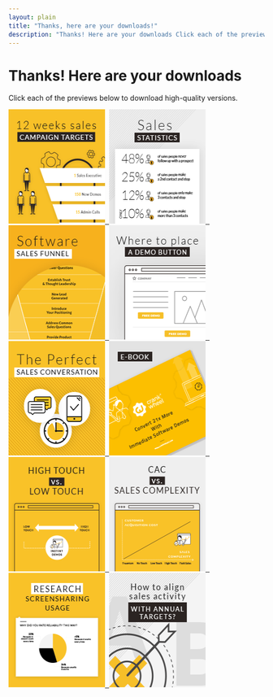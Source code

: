 ```yaml
---
layout: plain
title: "Thanks, here are your downloads!"
description: "Thanks! Here are your downloads Click each of the previews below to download high-quality versions."
---
```


# Thanks! Here are your downloads

Click each of the previews below to download high-quality versions.

<div>
	<a href="/static/images/pages/thanks-here-are-your-downloads/12-week-sales-campaign-crankwheel.jpg"><img class="alignnone size-full wp-image-453" src="/static/images/pages/sign-up-to-download/minature_201x225_12_weeks.png" alt="Campaign Targets" width="190" height="225" /> 
		<a href="/static/images/pages/thanks-here-are-your-downloads/software-sales-statistics-crankwheel.jpg"><img class="alignnone size-full wp-image-452" src="/static/images/pages/sign-up-to-download/minature_201x225_Sales-statistics.png" alt="Sales Statistics" width="190" height="225" />
		<a href="/static/images/pages/thanks-here-are-your-downloads/software-sales-funnel-crankwheel.pdf"> <img class="alignnone size-full wp-image-452" src="/static/images/pages/sign-up-to-download/minature_201x225_Software-Sales-Funnel.png" alt="Software Sales Funnel" width="190" height="225" />
		<a href="/static/images/pages/thanks-here-are-your-downloads/where-to-place-demo-buttons-crankwheel.jpg"> <img class="alignnone size-full wp-image-452" src="/static/images/pages/sign-up-to-download/minature_201x225_Where-to-place.png" alt="Where to place Instant Demo Buttons" width="190" height="225" />
		<a href="/static/images/pages/thanks-here-are-your-downloads/perfect-sales-conversation-crankwheel.jpg"> <img class="alignnone size-full wp-image-452" src="/static/images/pages/sign-up-to-download/minature_201x225_Perfect-Sales-Conversation.png" alt="The Perfect Sales Conversation" width="190" height="225" />
		<a href="/static/images/pages/thanks-here-are-your-downloads/software-sales-playbook-crankwheel.pdf"> <img class="alignnone size-full wp-image-452" src="/static/images/pages/sign-up-to-download/minature_201x225_e-book.png" alt="eBook Increase Conversions 21x" width="190" height="225" />
		<a href="/static/images/pages/thanks-here-are-your-downloads/high-touch-vs-low-touch-sales-model.jpg"> <img class="alignnone size-full wp-image-452" src="/static/images/pages/sign-up-to-download/minature_201x225_high-touch.png" alt="High Touch vs. Low Touch Sales" width="190" height="225" />
		<a href="/static/images/pages/thanks-here-are-your-downloads/cac-vs-sales-complexity-crankwheel.jpg"> <img class="alignnone size-full wp-image-452" src="/static/images/pages/sign-up-to-download/minature_201x225_CAC-VS-Sales-Complexity-2.png" alt="Customer Acqusition Cost vs Sales Complexity Chart" width="190" height="225" />
		<a href="/static/images/pages/thanks-here-are-your-downloads/crankwheel-research-screensharing-usage-2016.pdf"> <img class="alignnone size-full wp-image-452" src="/static/images/pages/sign-up-to-download/minature_201x225_research-screensharing-usage.png" alt="Screen Sharing Usage 2016 Report" width="190" height="225" />
		<a href="/static/images/pages/thanks-here-are-your-downloads/2017-11-14-how-to-avoid-wasting-a-sales-training-budget-01.png"> <img class="alignnone size-full wp-image-452" src="/static/images/pages/sign-up-to-download/minature_201x225_align_targets_with_forecasts.png" alt="How to Align Sales Targets with Forecasts" width="190" height="225" />
